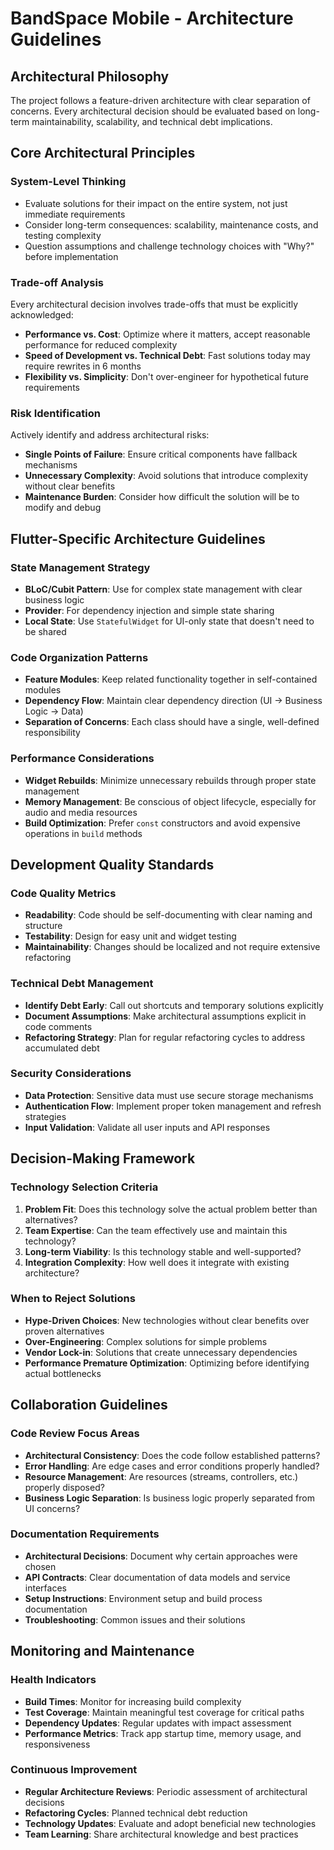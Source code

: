 # BandSpace Mobile - Architecture Guidelines

## Architectural Philosophy
The project follows a feature-driven architecture with clear separation of concerns. Every architectural decision should be evaluated based on long-term maintainability, scalability, and technical debt implications.

## Core Architectural Principles

### System-Level Thinking
- Evaluate solutions for their impact on the entire system, not just immediate requirements
- Consider long-term consequences: scalability, maintenance costs, and testing complexity
- Question assumptions and challenge technology choices with "Why?" before implementation

### Trade-off Analysis
Every architectural decision involves trade-offs that must be explicitly acknowledged:
- **Performance vs. Cost**: Optimize where it matters, accept reasonable performance for reduced complexity
- **Speed of Development vs. Technical Debt**: Fast solutions today may require rewrites in 6 months
- **Flexibility vs. Simplicity**: Don't over-engineer for hypothetical future requirements

### Risk Identification
Actively identify and address architectural risks:
- **Single Points of Failure**: Ensure critical components have fallback mechanisms
- **Unnecessary Complexity**: Avoid solutions that introduce complexity without clear benefits
- **Maintenance Burden**: Consider how difficult the solution will be to modify and debug

## Flutter-Specific Architecture Guidelines

### State Management Strategy
- **BLoC/Cubit Pattern**: Use for complex state management with clear business logic
- **Provider**: For dependency injection and simple state sharing
- **Local State**: Use `StatefulWidget` for UI-only state that doesn't need to be shared

### Code Organization Patterns
- **Feature Modules**: Keep related functionality together in self-contained modules
- **Dependency Flow**: Maintain clear dependency direction (UI → Business Logic → Data)
- **Separation of Concerns**: Each class should have a single, well-defined responsibility

### Performance Considerations
- **Widget Rebuilds**: Minimize unnecessary rebuilds through proper state management
- **Memory Management**: Be conscious of object lifecycle, especially for audio and media resources
- **Build Optimization**: Prefer `const` constructors and avoid expensive operations in `build` methods

## Development Quality Standards

### Code Quality Metrics
- **Readability**: Code should be self-documenting with clear naming and structure
- **Testability**: Design for easy unit and widget testing
- **Maintainability**: Changes should be localized and not require extensive refactoring

### Technical Debt Management
- **Identify Debt Early**: Call out shortcuts and temporary solutions explicitly
- **Document Assumptions**: Make architectural assumptions explicit in code comments
- **Refactoring Strategy**: Plan for regular refactoring cycles to address accumulated debt

### Security Considerations
- **Data Protection**: Sensitive data must use secure storage mechanisms
- **Authentication Flow**: Implement proper token management and refresh strategies
- **Input Validation**: Validate all user inputs and API responses

## Decision-Making Framework

### Technology Selection Criteria
1. **Problem Fit**: Does this technology solve the actual problem better than alternatives?
2. **Team Expertise**: Can the team effectively use and maintain this technology?
3. **Long-term Viability**: Is this technology stable and well-supported?
4. **Integration Complexity**: How well does it integrate with existing architecture?

### When to Reject Solutions
- **Hype-Driven Choices**: New technologies without clear benefits over proven alternatives
- **Over-Engineering**: Complex solutions for simple problems
- **Vendor Lock-in**: Solutions that create unnecessary dependencies
- **Performance Premature Optimization**: Optimizing before identifying actual bottlenecks

## Collaboration Guidelines

### Code Review Focus Areas
- **Architectural Consistency**: Does the code follow established patterns?
- **Error Handling**: Are edge cases and error conditions properly handled?
- **Resource Management**: Are resources (streams, controllers, etc.) properly disposed?
- **Business Logic Separation**: Is business logic properly separated from UI concerns?

### Documentation Requirements
- **Architectural Decisions**: Document why certain approaches were chosen
- **API Contracts**: Clear documentation of data models and service interfaces
- **Setup Instructions**: Environment setup and build process documentation
- **Troubleshooting**: Common issues and their solutions

## Monitoring and Maintenance

### Health Indicators
- **Build Times**: Monitor for increasing build complexity
- **Test Coverage**: Maintain meaningful test coverage for critical paths
- **Dependency Updates**: Regular updates with impact assessment
- **Performance Metrics**: Track app startup time, memory usage, and responsiveness

### Continuous Improvement
- **Regular Architecture Reviews**: Periodic assessment of architectural decisions
- **Refactoring Cycles**: Planned technical debt reduction
- **Technology Updates**: Evaluate and adopt beneficial new technologies
- **Team Learning**: Share architectural knowledge and best practices